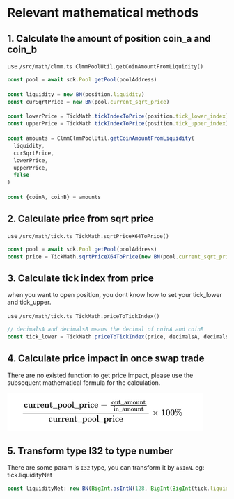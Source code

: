 # Relevant mathematical methods

## 1. Calculate the amount of position coin_a and coin_b

use `/src/math/clmm.ts ClmmPoolUtil.getCoinAmountFromLiquidity()`

```ts
const pool = await sdk.Pool.getPool(poolAddress)

const liquidity = new BN(position.liquidity)
const curSqrtPrice = new BN(pool.current_sqrt_price)

const lowerPrice = TickMath.tickIndexToPrice(position.tick_lower_index)
const upperPrice = TickMath.tickIndexToPrice(position.tick_upper_index)

const amounts = ClmmClmmPoolUtil.getCoinAmountFromLiquidity(
  liquidity,
  curSqrtPrice,
  lowerPrice,
  upperPrice,
  false
)

const {coinA, coinB} = amounts
```

## 2. Calculate price from sqrt price

use `/src/math/tick.ts TickMath.sqrtPriceX64ToPrice()`

```ts
const pool = await sdk.Pool.getPool(poolAddress)
const price = TickMath.sqrtPriceX64ToPrice(new BN(pool.current_sqrt_price))
```

## 3. Calculate tick index from price

when you want to open position, you dont know how to set your tick_lower and tick_upper.

use `/src/math/tick.ts TickMath.priceToTickIndex()`

```ts
// decimalsA and decimalsB means the decimal of coinA and coinB
const tick_lower = TickMath.priceToTickIndex(price, decimalsA, decimalsB)
```

## 4. Calculate price impact in once swap trade

There are no existed function to get price impact, please use the subsequent mathematical formula for the calculation.

<img src="./docs/priceimpact.png" width="450" />

## 5. Transform type I32 to type number
There are some param is `I32` type, you can transform it by `asInN`. eg: tick.liquidityNet

```ts
const liquidityNet: new BN(BigInt.asIntN(128, BigInt(BigInt(tick.liquidityNet.toString()))).toString()),
```